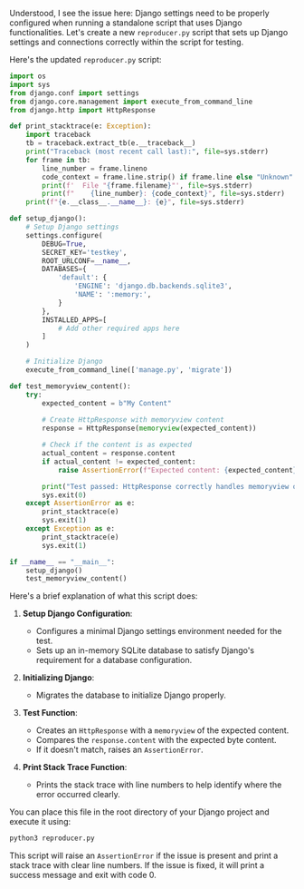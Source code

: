 Understood, I see the issue here: Django settings need to be properly configured when running a standalone script that uses Django functionalities. Let's create a new `reproducer.py` script that sets up Django settings and connections correctly within the script for testing.

Here's the updated `reproducer.py` script:

```python
import os
import sys
from django.conf import settings
from django.core.management import execute_from_command_line
from django.http import HttpResponse

def print_stacktrace(e: Exception):
    import traceback
    tb = traceback.extract_tb(e.__traceback__)
    print("Traceback (most recent call last):", file=sys.stderr)
    for frame in tb:
        line_number = frame.lineno
        code_context = frame.line.strip() if frame.line else "Unknown"
        print(f'  File "{frame.filename}"', file=sys.stderr)
        print(f"    {line_number}: {code_context}", file=sys.stderr)
    print(f"{e.__class__.__name__}: {e}", file=sys.stderr)

def setup_django():
    # Setup Django settings
    settings.configure(
        DEBUG=True,
        SECRET_KEY='testkey',
        ROOT_URLCONF=__name__,
        DATABASES={
            'default': {
                'ENGINE': 'django.db.backends.sqlite3',
                'NAME': ':memory:',
            }
        },
        INSTALLED_APPS=[
            # Add other required apps here
        ]
    )

    # Initialize Django
    execute_from_command_line(['manage.py', 'migrate'])

def test_memoryview_content():
    try:
        expected_content = b"My Content"
        
        # Create HttpResponse with memoryview content
        response = HttpResponse(memoryview(expected_content))

        # Check if the content is as expected
        actual_content = response.content
        if actual_content != expected_content:
            raise AssertionError(f"Expected content: {expected_content}, but got: {actual_content}")

        print("Test passed: HttpResponse correctly handles memoryview objects.")
        sys.exit(0)
    except AssertionError as e:
        print_stacktrace(e)
        sys.exit(1)
    except Exception as e:
        print_stacktrace(e)
        sys.exit(1)

if __name__ == "__main__":
    setup_django()
    test_memoryview_content()
```

Here's a brief explanation of what this script does:

1. **Setup Django Configuration**: 
    - Configures a minimal Django settings environment needed for the test.
    - Sets up an in-memory SQLite database to satisfy Django's requirement for a database configuration.

2. **Initializing Django**:
    - Migrates the database to initialize Django properly.

3. **Test Function**:
    - Creates an `HttpResponse` with a `memoryview` of the expected content.
    - Compares the `response.content` with the expected byte content.
    - If it doesn't match, raises an `AssertionError`.

4. **Print Stack Trace Function**:
    - Prints the stack trace with line numbers to help identify where the error occurred clearly.

You can place this file in the root directory of your Django project and execute it using:

```sh
python3 reproducer.py
```

This script will raise an `AssertionError` if the issue is present and print a stack trace with clear line numbers. If the issue is fixed, it will print a success message and exit with code 0.